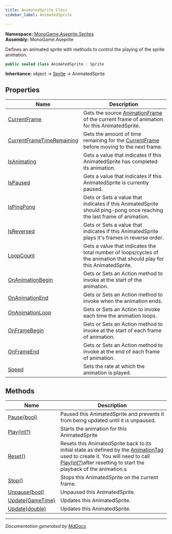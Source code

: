 ```yaml
---
title: AnimatedSprite Class
sidebar_label: AnimatedSprite

---
```


**Namespace:** [MonoGame.Aseprite.Sprites](../)  
**Assembly:** MonoGame.Aseprite

Defines an animated sprite with methods to control the playing of the sprite animation.

```csharp
public sealed class AnimatedSprite : Sprite
```

**Inheritance:** object → [Sprite](../Sprite/) → AnimatedSprite

## Properties

| Name                                                                 | Description                                                                                                              |
| -------------------------------------------------------------------- | ------------------------------------------------------------------------------------------------------------------------ |
| [CurrentFrame](Properties/CurrentFrame.md)                           | Gets the source [AnimationFrame](../AnimationFrame/) of the current frame of animation for this AnimatedSprite.  |
| [CurrentFrameTimeRemaining](Properties/CurrentFrameTimeRemaining.md) | Gets the amount of time remaining for the [CurrentFrame](Properties/CurrentFrame.md) before moving to the next frame.    |
| [IsAnimating](Properties/IsAnimating.md)                             | Gets a value that indicates if this AnimatedSprite has completed its animation.                                          |
| [IsPaused](Properties/IsPaused.md)                                   | Gets a value that indicates if this AnimatedSprite is currently paused.                                                  |
| [IsPingPong](Properties/IsPingPong.md)                               | Gets or Sets a value that indicates if this AnimatedSprite should ping\-pong once reaching the last frame of animation.  |
| [IsReversed](Properties/IsReversed.md)                               | Gets or Sets a value that indicates if this AnimatedSprite plays it's frames in reverse order.                           |
| [LoopCount](Properties/LoopCount.md)                                 | Gets a value that indicates the total number of loops\/cycles of the animation that should play for this AnimatedSprite. |
| [OnAnimationBegin](Properties/OnAnimationBegin.md)                   | Gets or Sets an Action method to invoke at the start of the animation.                                                   |
| [OnAnimationEnd](Properties/OnAnimationEnd.md)                       | Gets or Sets an Action method to invoke when the animation ends.                                                         |
| [OnAnimationLoop](Properties/OnAnimationLoop.md)                     | Gets or Sets an Action to invoke each time the animation loops.                                                          |
| [OnFrameBegin](Properties/OnFrameBegin.md)                           | Gets or Sets an Action method to invoke at the start of each frame of animation.                                         |
| [OnFrameEnd](Properties/OnFrameEnd.md)                               | Gets or Sets an Action method to invoke at the end of each frame of animation.                                           |
| [Speed](Properties/Speed.md)                                         | Sets the rate at which the animation is played.                                                                          |

## Methods

| Name                                                 | Description                                                                                                                                                                                                                                     |
| ---------------------------------------------------- | ----------------------------------------------------------------------------------------------------------------------------------------------------------------------------------------------------------------------------------------------- |
| [Pause(bool)](Methods/Pause.md)                      | Paused this AnimatedSprite and prevents it from being updated until it is unpaused.                                                                                                                                                             |
| [Play(int?)](Methods/Play.md)                        | Starts the animation for this AnimatedSprite                                                                                                                                                                                                    |
| [Reset()](Methods/Reset.md)                          | Resets this AnimatedSprite back to its initial state as defined by the [AnimationTag](../AnimationTag/) used to create it.  You will need to call [Play(int?)](Methods/Play.md)after resetting to start the playback of the animation.s |
| [Stop()](Methods/Stop.md)                            | Stops this AnimatedSprite on the current frame.                                                                                                                                                                                                 |
| [Unpause(bool)](Methods/Unpause.md)                  | Unpaused this AnimatedSprite.                                                                                                                                                                                                                   |
| [Update(GameTime)](Methods/Update.md#updategametime) | Updates this AnimatedSprite.                                                                                                                                                                                                                    |
| [Update(double)](Methods/Update.md#updatedouble)     | Updates this AnimatedSprite.                                                                                                                                                                                                                    |

___

*Documentation generated by [MdDocs](https://github.com/ap0llo/mddocs)*
